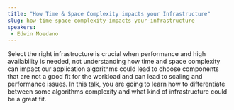 ```yaml
---
title: "How Time & Space Complexity impacts your Infrastructure"
slug: how-time-space-complexity-impacts-your-infrastructure
speakers:
 - Edwin Moedano
---
```


Select the right infrastructure is crucial when performance and high availability is needed, not understanding how time and space complexity can impact our application algorithms could lead to choose components that are not a good fit for the workload and can lead to scaling and performance issues. In this talk, you are going to learn how to differentiate between some algorithms complexity and what kind of infrastructure could be a great fit.